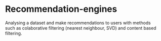 # Recommendation-engines
Analysing a dataset and make recommendations to users with methods such as colaborative filtering (nearest neighbour, SVD) and content based filtering.
